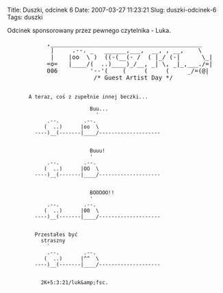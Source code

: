 Title: Duszki, odcinek 6
Date: 2007-03-27 11:23:21
Slug: duszki-odcinek-6
Tags: duszki

<p>Odcinek sponsorowany przez pewnego czytelnika - Luka.</p>
<pre>
           ,__________________________________________
            |     .--. _   ______,___,  __, , __,    \
            |    |oo  \ )  ((-(__(- /  ( |_/ (-|      \_|
           =o=   |____/(  ..)____)_/__, _| \, _|_,___./=|
           006         '--'(    (     (     (     _/=(@|
                        /* Guest Artist Day */

           
           A teraz, coś z zupełnie innej beczki... 

                               Buu...
                                 '
                 .--.        .--.
                (  ..)      |oo  \
             ----)__(-------|____/--------------------


                               Buuu! 
                               '
                 .--.        .--.
                (  ..)      |OO  \
             ----)__(-------|____/--------------------


                               BOOOOO!! 
                               '
                 .--.        .--.
                (  ..)      |00  \
             ----)__(-------|____/--------------------


             Przestałes być
               straszny
                 `              
                 .--.        .--.
                (  ..)      |^^  \
             ----)__(-------|____/--------------------


               2K+5:3:21/luk&amp;fsc.
</pre>
